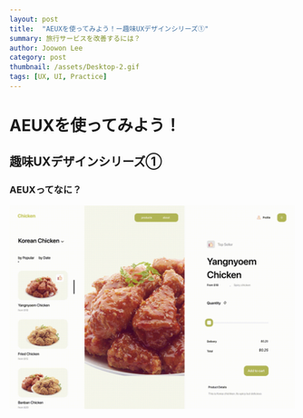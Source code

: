 ```yaml
---
layout: post
title:  "AEUXを使ってみよう！ー趣味UXデザインシリーズ①"
summary: 旅行サービスを改善するには？
author: Joowon Lee
category: post
thumbnail: /assets/Desktop-2.gif
tags: [UX, UI, Practice]
---
```

# AEUXを使ってみよう！

## 趣味UXデザインシリーズ①

### AEUXってなに？
![Desktop-2](/assets/Desktop-2.gif) 
